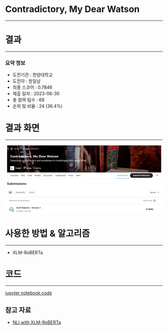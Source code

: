 # Contradictory, My Dear Watson

---
# 결과
---
### 요약 정보
* 도전기관 : 한양대학교
* 도전자 : 원일남
* 최종 스코어 : 0.7846
* 제출 일자 : 2023-06-30
* 총 참여 팀수 : 66
* 순위 및 비율 : 24 (36.4%)

# 결과 화면
---
![score](./img/score.png)

# 사용한 방법 & 알고리즘
---
* XLM-RoBERTa

  

# 코드
---
[jupyter notebook code](xlm-roberta.ipynb)



## 참고 자료

- [NLI with XLM-RoBERTa](https://www.kaggle.com/code/yehoonjoo/nli-with-xlm-roberta)



